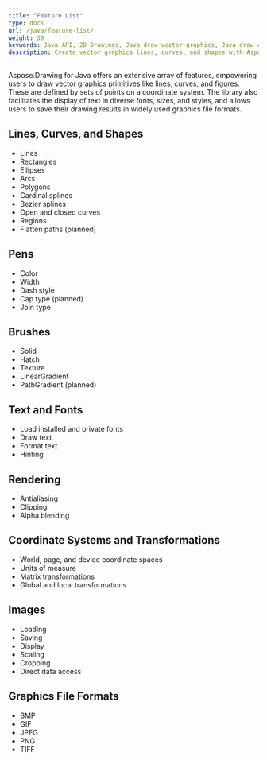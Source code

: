 ```yaml
---
title: "Feature List"
type: docs
url: /java/feature-list/
weight: 30
keywords: Java API, 2D Drawings, Java draw vector graphics, Java draw curves, Java draw text, draw fonts in Java, draw geometries in Java, Java draw images
description: Create vector graphics lines, curves, and shapes with Aspose.Drawing Java API. Display text with different fonts, sizes, and styles in Java. Load and save drawings in Java.
---
```


Aspose.Drawing for Java offers an extensive array of features, empowering users to draw vector graphics primitives like lines, curves, and figures. These are defined by sets of points on a coordinate system. The library also facilitates the display of text in diverse fonts, sizes, and styles, and allows users to save their drawing results in widely used graphics file formats.

## **Lines, Curves, and Shapes**

- Lines
- Rectangles
- Ellipses
- Arcs
- Polygons
- Cardinal splines
- Bezier splines
- Open and closed curves
- Regions
- Flatten paths (planned)

## **Pens**

- Color
- Width
- Dash style
- Cap type (planned)
- Join type

## **Brushes**

- Solid
- Hatch
- Texture
- LinearGradient
- PathGradient (planned)

## **Text and Fonts**

- Load installed and private fonts
- Draw text
- Format text
- Hinting

## **Rendering**

- Antialiasing
- Clipping
- Alpha blending

## **Coordinate Systems and Transformations**

- World, page, and device coordinate spaces
- Units of measure
- Matrix transformations
- Global and local transformations

## **Images**

- Loading
- Saving
- Display
- Scaling
- Cropping
- Direct data access

## **Graphics File Formats**

- BMP
- GIF
- JPEG
- PNG
- TIFF
